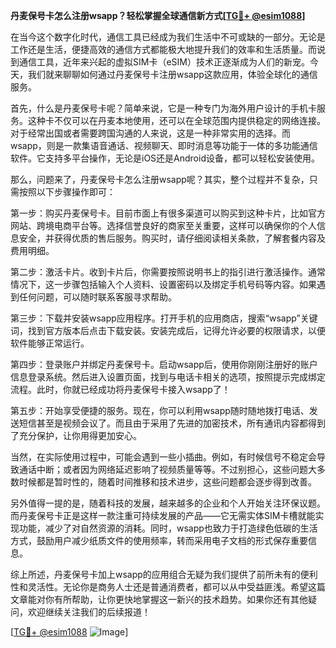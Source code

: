 **丹麦保号卡怎么注册wsapp？轻松掌握全球通信新方式[[TG💪+ @esim1088](https://t.me/s/esim1088)]**

在当今这个数字化时代，通信工具已经成为我们生活中不可或缺的一部分。无论是工作还是生活，便捷高效的通信方式都能极大地提升我们的效率和生活质量。而说到通信工具，近年来兴起的虚拟SIM卡（eSIM）技术正逐渐成为人们的新宠。今天，我们就来聊聊如何通过丹麦保号卡注册wsapp这款应用，体验全球化的通信服务。

首先，什么是丹麦保号卡呢？简单来说，它是一种专门为海外用户设计的手机卡服务。这种卡不仅可以在丹麦本地使用，还可以在全球范围内提供稳定的网络连接。对于经常出国或者需要跨国沟通的人来说，这是一种非常实用的选择。而wsapp，则是一款集语音通话、视频聊天、即时消息等功能于一体的多功能通信软件。它支持多平台操作，无论是iOS还是Android设备，都可以轻松安装使用。

那么，问题来了，丹麦保号卡怎么注册wsapp呢？其实，整个过程并不复杂，只需按照以下步骤操作即可：

第一步：购买丹麦保号卡。目前市面上有很多渠道可以购买到这种卡片，比如官方网站、跨境电商平台等。选择信誉良好的商家至关重要，这样可以确保你的个人信息安全，并获得优质的售后服务。购买时，请仔细阅读相关条款，了解套餐内容及费用明细。

第二步：激活卡片。收到卡片后，你需要按照说明书上的指引进行激活操作。通常情况下，这一步骤包括输入个人资料、设置密码以及绑定手机号码等内容。如果遇到任何问题，可以随时联系客服寻求帮助。

第三步：下载并安装wsapp应用程序。打开手机的应用商店，搜索“wsapp”关键词，找到官方版本后点击下载安装。安装完成后，记得允许必要的权限请求，以便软件能够正常运行。

第四步：登录账户并绑定丹麦保号卡。启动wsapp后，使用你刚刚注册好的账户信息登录系统。然后进入设置页面，找到与电话卡相关的选项，按照提示完成绑定流程。此时，你就已经成功将丹麦保号卡接入wsapp了！

第五步：开始享受便捷的服务。现在，你可以利用wsapp随时随地拨打电话、发送短信甚至是视频会议了。而且由于采用了先进的加密技术，所有通讯内容都得到了充分保护，让你用得更加安心。

当然，在实际使用过程中，可能会遇到一些小插曲。例如，有时候信号不稳定会导致通话中断；或者因为网络延迟影响了视频质量等等。不过别担心，这些问题大多数时候都是暂时性的，随着时间推移和技术进步，这些问题都会逐步得到改善。

另外值得一提的是，随着科技的发展，越来越多的企业和个人开始关注环保议题。而丹麦保号卡正是这样一款注重可持续发展的产品——它无需实体SIM卡槽就能实现功能，减少了对自然资源的消耗。同时，wsapp也致力于打造绿色低碳的生活方式，鼓励用户减少纸质文件的使用频率，转而采用电子文档的形式保存重要信息。

综上所述，丹麦保号卡加上wsapp的应用组合无疑为我们提供了前所未有的便利性和灵活性。无论你是商务人士还是普通消费者，都可以从中受益匪浅。希望这篇文章能对你有所帮助，让你更快地掌握这一新兴的技术趋势。如果你还有其他疑问，欢迎继续关注我们的后续报道！

[[TG💪+ @esim1088](https://t.me/s/esim1088) ![Image](https://i.postimg.cc/4NQfJmqS/Snipaste-2025-05-13-00-14-12.png)]